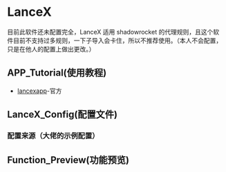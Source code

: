 # LanceX

目前此软件还未配置完全，LanceX 适用 shadowrocket 的代理规则，且这个软件目前不支持过多规则，一下子导入会卡住，所以不推荐使用。（本人不会配置，只是在他人的配置上做出更改。）

## APP_Tutorial(使用教程)
- [lancexapp](https://shadowboat.app/lancexapp/zh/)-官方

## LanceX_Config(配置文件)

### 配置来源（大佬的示例配置）

## Function_Preview(功能预览)






